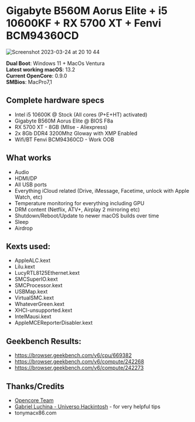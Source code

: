 # Gigabyte B560M Aorus Elite + i5 10600KF + RX 5700 XT + Fenvi BCM94360CD

 ![Screenshot 2023-03-24 at 20 10 44](https://user-images.githubusercontent.com/44346970/227660107-6bf07ca0-9b7a-4016-967d-b3c246090765.png)

**Dual Boot**: Windows 11 + MacOs Ventura
<br>
**Latest working macOS**: 13.2
<br>
**Current OpenCore**: 0.9.0
<br>
**SMBios**: MacPro7,1

## Complete hardware specs
- Intel i5 10600K @ Stock (All cores (P+E+HT) activated)
- Gigabyte B560M Aorus Elite @ BIOS F8a
- RX 5700 XT - 8GB (Mllse - Aliexpress)
- 2x 8Gb DDR4 3200Mhz Gloway with XMP Enabled
- Wifi/BT Fenvi BCM94360CD - Work OOB

## What works
- Audio
- HDMI/DP
- All USB ports
- Everything iCloud related (Drive, iMessage, Facetime, unlock with Apple Watch, etc)
- Temperature monitoring for everything including GPU
- DRM content (Netflix, ATV+, Airplay 2 mirroring etc)
- Shutdown/Reboot/Update to newer macOS builds over time
- Sleep
- Airdrop

## Kexts used:
- AppleALC.kext
- Lilu.kext
- LucyRTL8125Ethernet.kext
- SMCSuperIO.kext
- SMCProcessor.kext
- USBMap.kext
- VirtualSMC.kext
- WhateverGreen.kext
- XHCI-unsupported.kext
- IntelMausi.kext
- AppleMCEReporterDisabler.kext

## Geekbench Results:
- https://browser.geekbench.com/v6/cpu/669382
- https://browser.geekbench.com/v6/compute/242268
- https://browser.geekbench.com/v6/compute/242273

## Thanks/Credits
- [Opencore Team](https://dortania.github.io/getting-started/)
- [Gabriel Luchina - Universo Hackintosh](https://www.youtube.com/@UniversoHackintosh) - for very helpful tips
- tonymacx86.com
